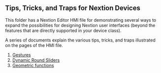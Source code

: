 ## Tips, Tricks, and Traps for Nextion Devices

This folder has a Nextion Editor HMI file for demonstrating several ways to expand the possibilities for designing Nextion user interfaces (beyond the features that are directly supported in your device class).

A series of documents explain the various tips, tricks, and traps illustrated on the pages of the HMI file.

1) [Gestures](/Tips_and_Tricks/NEXTION_GESTURES.md)
2) [Dynamic Round Sliders](/Tips_and_Tricks/ROUND_SLIDERS.md)
3) [Geometric functions](/Tips_and_Tricks/GEOMETRIC_FUNCTIONS.md)
 
